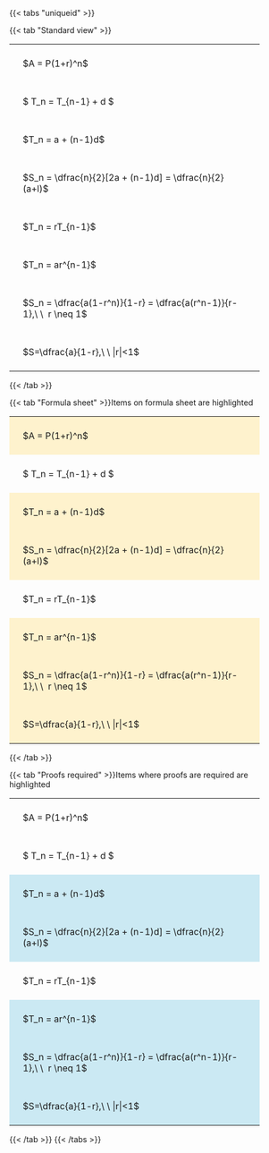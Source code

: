 ---
---

{{< tabs "uniqueid" >}}

{{< tab "Standard view" >}}

<style type="text/css">
#T_08c22 th.col_heading {
  text-align: left;
  font-size: 1em;
}
#T_08c22 td {
  text-align: left;
  font-size: 1em;
  padding: 1.5em;
}
#T_08c22_row0_col0, #T_08c22_row1_col0, #T_08c22_row2_col0, #T_08c22_row3_col0, #T_08c22_row4_col0, #T_08c22_row5_col0, #T_08c22_row6_col0, #T_08c22_row7_col0 {
  width: 400px;
  white-space: pre-wrap;
}
</style>
<table id="T_08c22">
  <thead>
  </thead>
  <tbody>
    <tr>
      <td id="T_08c22_row0_col0" class="data row0 col0" >$A = P(1+r)^n$</td>
    </tr>
    <tr>
      <td id="T_08c22_row1_col0" class="data row1 col0" >$ T_n = T_{n-1} + d $</td>
    </tr>
    <tr>
      <td id="T_08c22_row2_col0" class="data row2 col0" >$T_n = a + (n-1)d$</td>
    </tr>
    <tr>
      <td id="T_08c22_row3_col0" class="data row3 col0" >$S_n = \dfrac{n}{2}[2a + (n-1)d] = \dfrac{n}{2}(a+l)$</td>
    </tr>
    <tr>
      <td id="T_08c22_row4_col0" class="data row4 col0" >$T_n = rT_{n-1}$</td>
    </tr>
    <tr>
      <td id="T_08c22_row5_col0" class="data row5 col0" >$T_n = ar^{n-1}$</td>
    </tr>
    <tr>
      <td id="T_08c22_row6_col0" class="data row6 col0" >$S_n = \dfrac{a(1-r^n)}{1-r} = \dfrac{a(r^n-1)}{r-1},\ \  r \neq 1$</td>
    </tr>
    <tr>
      <td id="T_08c22_row7_col0" class="data row7 col0" >$S=\dfrac{a}{1-r},\ \ |r|<1$</td>
    </tr>
  </tbody>
</table>
{{< /tab >}}

{{< tab "Formula sheet" >}}Items on formula sheet are highlighted
<br>
<style type="text/css">
#T_ee8e0 th.col_heading {
  text-align: left;
  font-size: 1em;
}
#T_ee8e0 td {
  text-align: left;
  font-size: 1em;
  padding: 1.5em;
}
#T_ee8e0_row0_col0, #T_ee8e0_row2_col0, #T_ee8e0_row3_col0, #T_ee8e0_row5_col0, #T_ee8e0_row6_col0, #T_ee8e0_row7_col0 {
  width: 400px;
  background-color: rgba(255,194,10, 0.2);
  white-space: pre-wrap;
}
#T_ee8e0_row1_col0, #T_ee8e0_row4_col0 {
  width: 400px;
  white-space: pre-wrap;
}
</style>
<table id="T_ee8e0">
  <thead>
  </thead>
  <tbody>
    <tr>
      <td id="T_ee8e0_row0_col0" class="data row0 col0" >$A = P(1+r)^n$</td>
    </tr>
    <tr>
      <td id="T_ee8e0_row1_col0" class="data row1 col0" >$ T_n = T_{n-1} + d $</td>
    </tr>
    <tr>
      <td id="T_ee8e0_row2_col0" class="data row2 col0" >$T_n = a + (n-1)d$</td>
    </tr>
    <tr>
      <td id="T_ee8e0_row3_col0" class="data row3 col0" >$S_n = \dfrac{n}{2}[2a + (n-1)d] = \dfrac{n}{2}(a+l)$</td>
    </tr>
    <tr>
      <td id="T_ee8e0_row4_col0" class="data row4 col0" >$T_n = rT_{n-1}$</td>
    </tr>
    <tr>
      <td id="T_ee8e0_row5_col0" class="data row5 col0" >$T_n = ar^{n-1}$</td>
    </tr>
    <tr>
      <td id="T_ee8e0_row6_col0" class="data row6 col0" >$S_n = \dfrac{a(1-r^n)}{1-r} = \dfrac{a(r^n-1)}{r-1},\ \  r \neq 1$</td>
    </tr>
    <tr>
      <td id="T_ee8e0_row7_col0" class="data row7 col0" >$S=\dfrac{a}{1-r},\ \ |r|<1$</td>
    </tr>
  </tbody>
</table>
{{< /tab >}}

{{< tab "Proofs required" >}}Items where proofs are required are highlighted
<br>
<style type="text/css">
#T_90eed th.col_heading {
  text-align: left;
  font-size: 1em;
}
#T_90eed td {
  text-align: left;
  font-size: 1em;
  padding: 1.5em;
}
#T_90eed_row0_col0, #T_90eed_row1_col0, #T_90eed_row4_col0 {
  width: 400px;
  white-space: pre-wrap;
}
#T_90eed_row2_col0, #T_90eed_row3_col0, #T_90eed_row5_col0, #T_90eed_row6_col0, #T_90eed_row7_col0 {
  width: 400px;
  background-color: rgba(0,150,200, 0.2);
  white-space: pre-wrap;
}
</style>
<table id="T_90eed">
  <thead>
  </thead>
  <tbody>
    <tr>
      <td id="T_90eed_row0_col0" class="data row0 col0" >$A = P(1+r)^n$</td>
    </tr>
    <tr>
      <td id="T_90eed_row1_col0" class="data row1 col0" >$ T_n = T_{n-1} + d $</td>
    </tr>
    <tr>
      <td id="T_90eed_row2_col0" class="data row2 col0" >$T_n = a + (n-1)d$</td>
    </tr>
    <tr>
      <td id="T_90eed_row3_col0" class="data row3 col0" >$S_n = \dfrac{n}{2}[2a + (n-1)d] = \dfrac{n}{2}(a+l)$</td>
    </tr>
    <tr>
      <td id="T_90eed_row4_col0" class="data row4 col0" >$T_n = rT_{n-1}$</td>
    </tr>
    <tr>
      <td id="T_90eed_row5_col0" class="data row5 col0" >$T_n = ar^{n-1}$</td>
    </tr>
    <tr>
      <td id="T_90eed_row6_col0" class="data row6 col0" >$S_n = \dfrac{a(1-r^n)}{1-r} = \dfrac{a(r^n-1)}{r-1},\ \  r \neq 1$</td>
    </tr>
    <tr>
      <td id="T_90eed_row7_col0" class="data row7 col0" >$S=\dfrac{a}{1-r},\ \ |r|<1$</td>
    </tr>
  </tbody>
</table>
{{< /tab >}}
{{< /tabs >}}